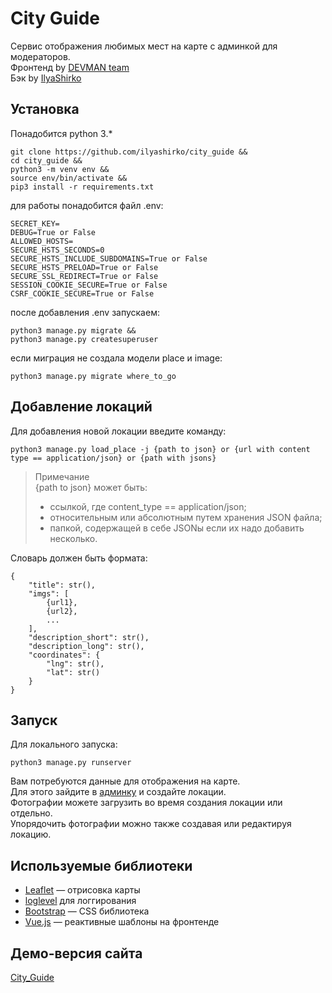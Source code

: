 # City Guide
Сервис отображения любимых мест на карте с админкой для модераторов.  
Фронтенд by [DEVMAN team](https://dvmn.org)  
Бэк by [IlyaShirko](https://github.com/ilyashirko)

## Установка
Понадобится python 3.*
```
git clone https://github.com/ilyashirko/city_guide &&
cd city_guide &&
python3 -m venv env &&
source env/bin/activate &&
pip3 install -r requirements.txt
```  

для работы понадобится файл .env:
```
SECRET_KEY=
DEBUG=True or False
ALLOWED_HOSTS=
SECURE_HSTS_SECONDS=0
SECURE_HSTS_INCLUDE_SUBDOMAINS=True or False
SECURE_HSTS_PRELOAD=True or False
SECURE_SSL_REDIRECT=True or False
SESSION_COOKIE_SECURE=True or False
CSRF_COOKIE_SECURE=True or False
```  

после добавления .env запускаем:
```
python3 manage.py migrate &&
python3 manage.py createsuperuser
```  

если миграция не создала модели place и image:
```
python3 manage.py migrate where_to_go
```
## Добавление локаций
Для добавления новой локации введите команду:
```
python3 manage.py load_place -j {path to json} or {url with content type == application/json} or {path with jsons}
```
> Примечание  
> {path to json} может быть:  
> - ссылкой, где content_type == application/json;  
> - относительным или абсолютным путем хранения JSON файла;  
> - папкой, содержащей в себе JSONы если их надо добавить несколько.    

Словарь должен быть формата:
```
{
    "title": str(),
    "imgs": [
        {url1},
        {url2},
        ...
    ],
    "description_short": str(),
    "description_long": str(),
    "coordinates": {
        "lng": str(),
        "lat": str()
    }
}
```

## Запуск
Для локального запуска:
```
python3 manage.py runserver
```
Вам потребуются данные для отображения на карте.  
Для этого зайдите в [админку](http://127.0.0.1:8000/admin) и создайте локации.  
Фотографии можете загрузить во время создания локации или отдельно.  
Упорядочить фотографии можно также создавая или редактируя локацию.

## Используемые библиотеки

* [Leaflet](https://leafletjs.com/) — отрисовка карты
* [loglevel](https://www.npmjs.com/package/loglevel) для логгирования
* [Bootstrap](https://getbootstrap.com/) — CSS библиотека
* [Vue.js](https://ru.vuejs.org/) — реактивные шаблоны на фронтенде


## Демо-версия сайта
[City_Guide](https://ilyashirko.pythonanywhere.com/)

